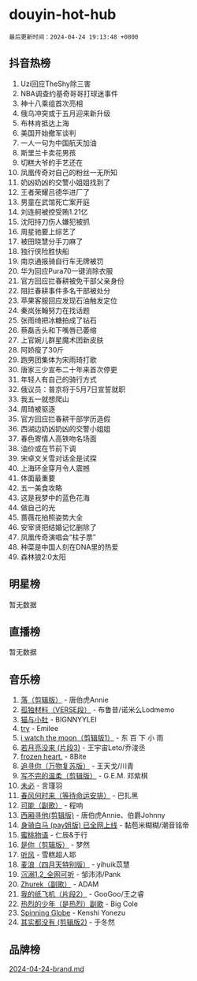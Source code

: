 # douyin-hot-hub

`最后更新时间：2024-04-24 19:13:48 +0800`

## 抖音热榜

1. Uzi回应TheShy除三害
1. NBA调查约基奇哥哥打球迷事件
1. 神十八乘组首次亮相
1. 俄乌冲突或于五月迎来新升级
1. 布林肯抵达上海
1. 美国开始撤军谈判
1. 一人一句为中国航天加油
1. 斯里兰卡卖花男孩
1. 切糕大爷的手艺还在
1. 凤凰传奇对自己的粉丝一无所知
1. 奶凶奶凶的交警小姐姐找到了
1. 王者荣耀吕德华进厂了
1. 男童在武馆死亡案开庭
1. 刘连舸被控受贿1.21亿
1. 沈阳持刀伤人嫌犯被抓
1. 周星驰要上综艺了
1. 被田晓慧分手刀麻了
1. 独行侠险胜快船
1. 南京通报骑自行车无牌被罚
1. 华为回应Pura70一键消除衣服
1. 官方回应拦春耕被免干部父亲身份
1. 阻拦春耕事件多名干部被处分
1. 苹果客服回应发现石油触发定位
1. 秦岚张翰努力在找话题
1. 张雨绮把冰糖拍成了钻石
1. 蔡磊舌头和下嘴唇已萎缩
1. 上官婉儿群星魔术团新皮肤
1. 阿娇瘦了30斤
1. 跑男团集体为宋雨琦打歌
1. 唐家三少宣布二十年来首次停更
1. 年轻人有自己的骑行方式
1. 俄议员：普京将于5月7日宣誓就职
1. 我五一就想爬山
1. 周琦被驱逐
1. 官方回应拦春耕干部学历造假
1. 西湖边奶凶奶凶的交警小姐姐
1. 春色寄情人高铁吻名场面
1. 油价或在节前下调
1. 宋卓文关雪对话全是试探
1. 上海环金穿月令人震撼
1. 体面最重要
1. 五一美食攻略
1. 这是我梦中的蓝色花海
1. 做自己的光
1. 蔷薇花拍照姿势大全
1. 安宰贤把结婚记忆删除了
1. 凤凰传奇演唱会“柱子票”
1. 种菜是中国人刻在DNA里的热爱
1. 森林狼2:0太阳

## 明星榜

暂无数据

## 直播榜

暂无数据

## 音乐榜

1. [落（剪辑版）](https://sf5-hl-cdn-tos.douyinstatic.com/obj/tos-cn-ve-2774/o0h6HvN1BBbli9LtU3i5fQIleBQMF5Cg4TZmmC) - 唐伯虎Annie
1. [孤独材料（VERSE段）](https://sf5-hl-cdn-tos.douyinstatic.com/obj/tos-cn-ve-2774/ocX7glDNHYlwFeYrGQfBZoThtvPWy8tCCEBGKQ) - 布鲁昔/诺米么Lodmemo
1. [猫与小肚](https://sf5-hl-cdn-tos.douyinstatic.com/obj/tos-cn-ve-2774/osZeoClMECgK8DYl6VebABgbchEtPYQjZEnRtd) - BIGNNYYLEI
1. [try](https://sf5-hl-cdn-tos.douyinstatic.com/obj/tos-cn-ve-2774/oMCYLreazYIFEgVb1vQdrJnJTbe8DDfiCA6gKw) - Emilee
1. [i watch the moon（剪辑版1）](https://sf5-hl-cdn-tos.douyinstatic.com/obj/tos-cn-ve-2774/o0I9mSChzHZANMJIEBfkCQzzg6N5WAcVtqft9P) - 东 百 下 小 雨
1. [若月亮没来 (片段3)](https://sf3-cdn-tos.douyinstatic.com/obj/tos-cn-ve-2774/okfyEUsGW1B1ovJi5JiN9IjvAT2lMwA054GoEB) - 王宇宙Leto/乔浚丞
1. [frozen heart.](https://sf5-hl-cdn-tos.douyinstatic.com/obj/tos-cn-ve-2774/oIIWJfyjIACZA9zQMtnJ6hQQhFC4vhCupoRBsO) - 8Bite
1. [追寻你（万物复苏版）](https://sf5-hl-cdn-tos.douyinstatic.com/obj/tos-cn-ve-2774/oYeAZJsbjIDit9APmBg8u6uDUQnHmoCf3gbo74) - 王天戈/川青
1. [写不完的温柔（剪辑版）](https://sf3-cdn-tos.douyinstatic.com/obj/tos-cn-ve-2774/oYBzzZQJ233GfwkemJJffAIWgeIYrjZfWhHTcG) - G.E.M. 邓紫棋
1. [未必](https://sf5-hl-cdn-tos.douyinstatic.com/obj/tos-cn-ve-2774/ogntQMFnKQDZUgTCYuJgfLEtleYZZFxBQqhhFB) - 言瑾羽
1. [春风何时来（等待命运安排）](https://sf5-hl-cdn-tos.douyinstatic.com/obj/tos-cn-ve-2774/oICBNbD3gelMfB4WgiD1KI2jQtXZE2FgHLwtsl) - 巴扎黑
1. [可能（副歌）](https://sf3-cdn-tos.douyinstatic.com/obj/tos-cn-ve-2774/cde1731888894259b333569393c2fb51) - 程响
1. [西厢寻他(剪辑版)](https://sf6-cdn-tos.douyinstatic.com/obj/tos-cn-ve-2774/oUsAVfAQKlRNxEv5qxvIB8o5qmIWUcXbzJKJhw) - 唐伯虎Annie、伯爵Johnny
1. [身骑白马 (pay姐版) 已全网上线](https://sf27-cdn-tos.douyinstatic.com/obj/tos-cn-ve-2774/oQLO5ZgLsFkaDhdIIveF2zUCgfweY0gWaH4AQG) - 黏苞米糊糊/潮音铭帝
1. [蜜桃物语](https://sf5-hl-cdn-tos.douyinstatic.com/obj/tos-cn-ve-2774/oIhOSCZtIACtYU4XQkngiW9kCBfVD1Fz9IYeqL) - 仁辰&于行
1. [是你（剪辑版）](https://sf5-hl-cdn-tos.douyinstatic.com/obj/tos-cn-ve-2774/46019dae783c4c969944217fe1cfafc4) - 梦然
1. [听风](https://sf3-cdn-tos.douyinstatic.com/obj/tos-cn-ve-2774/oAPa3yDDDIZygYzQdBemCAIngcCeEARgbQDtJC) - 雪糕超人耶
1. [麦浪（四月天特别版）](https://sf5-hl-cdn-tos.douyinstatic.com/obj/tos-cn-ve-2774/26f5501a6547411fa3fbedc592fed0ad) - yihuik苡慧
1. [沉溺1.2_全网可听](https://sf3-cdn-tos.douyinstatic.com/obj/tos-cn-ve-2774/ok2QoiBqsWAX9McZmWiI9gAB0EzwD4Xj6yfmtH) - 邹沛沛/Pank
1. [Zhurek（副歌）](https://sf5-hl-cdn-tos.douyinstatic.com/obj/tos-cn-ve-2774/ooQm8FBZQDlf0btEYgVpCcSCQfrdJGBEKZYBGS) - ADAM
1. [我的纸飞机（片段2）](https://sf5-hl-cdn-tos.douyinstatic.com/obj/tos-cn-ve-2774/oM2ZrKcg2CD5AeRB2gkeXOFB1IxAGJdZPazYHf) - GooGoo/王之睿
1. [热烈的少年（是热烈）副歌](https://sf5-hl-cdn-tos.douyinstatic.com/obj/tos-cn-ve-2774/owVNI0CLDAUMtSz6TEYvfFBFL4UDFFhLfgK8fa) - Big Cole
1. [Spinning Globe](https://sf5-hl-cdn-tos.douyinstatic.com/obj/tos-cn-ve-2774/oAYhDobngQZXzvJaWpxueRR0jC4FZDexedXDYA) - Kenshi Yonezu
1. [其实都没有 (剪辑版2)](https://sf27-cdn-tos.douyinstatic.com/obj/tos-cn-ve-2774/oEBNQenHZtBhxYjGgUDQk0BCHTigQafgFlbQ7k) - 于冬然

## 品牌榜

[2024-04-24-brand.md](2024-04-24-brand.md)
